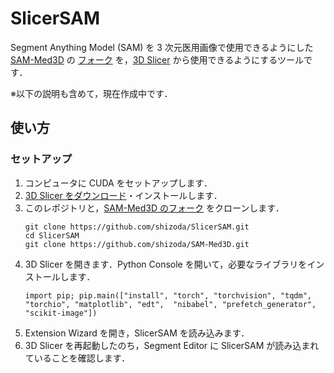 # SlicerSAM

Segment Anything Model (SAM) を 3 次元医用画像で使用できるようにした [SAM-Med3D](https://github.com/uni-medical/SAM-Med3D) の [フォーク](https://github.com/shizoda/SAM-Med3D) を，[3D Slicer](https://www.slicer.org/) から使用できるようにするツールです．

※以下の説明も含めて，現在作成中です．

## 使い方

### セットアップ

1. コンピュータに CUDA をセットアップします．
1. [3D Slicer をダウンロード](https://download.slicer.org/)・インストールします．
1. このレポジトリと，[SAM-Med3D のフォーク](https://github.com/shizoda/SAM-Med3D/) をクローンします．
   ```
   git clone https://github.com/shizoda/SlicerSAM.git
   cd SlicerSAM
   git clone https://github.com/shizoda/SAM-Med3D.git
   ```
1. 3D Slicer を開きます．Python Console を開いて，必要なライブラリをインストールします．
   ```
   import pip; pip.main(["install", "torch", "torchvision", "tqdm", "torchio", "matplotlib", "edt",  "nibabel", "prefetch_generator", "scikit-image"])
   ```
1. Extension Wizard を開き，SlicerSAM を読み込みます．
1. 3D Slicer を再起動したのち，Segment Editor に SlicerSAM が読み込まれていることを確認します．
